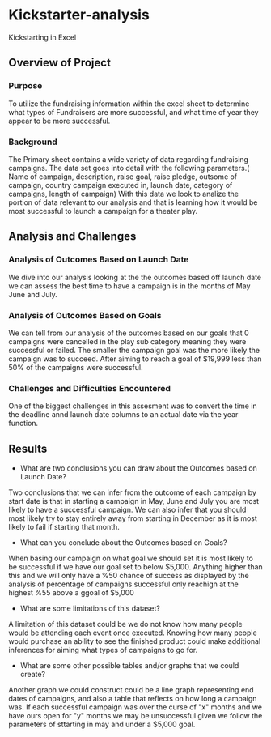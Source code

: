 # Kickstarter-analysis
Kickstarting in Excel
## Overview of Project

### Purpose
To utilize the fundraising information within the excel sheet to determine what types of Fundraisers are more successful, and what time of year they appear to be more successful.

### Background
The Primary sheet contains a wide variety of data regarding fundraising campaigns. The data set goes into detail with the following parameters.( Name of campaign, description, raise goal, raise pledge, outsome of campaign, country campaign executed in, launch date, category of campaigns, length of campaign) With this data we look to analize the portion of data relevant to our analysis and that is learning how it would be most successful to launch a campaign for a theater play. 

## Analysis and Challenges


### Analysis of Outcomes Based on Launch Date
We dive  into our analysis looking at the the outcomes based off launch date we can assess the best time to have a campaign is in the months of May June and July.


### Analysis of Outcomes Based on Goals
We can tell from our analysis of the outcomes based on our goals that 0 campaigns were cancelled in the play sub category meaning they were successful or failed. The smaller the campaign goal was the more likely the campaign was to succeed. After aiming to reach a goal of $19,999 less than 50% of the campaigns were successful.

### Challenges and Difficulties Encountered
One of the biggest challenges in this assesment was to convert the time in the deadline annd launch date columns to an actual date via the year function.

## Results

- What are two conclusions you can draw about the Outcomes based on Launch Date?

Two conclusions that we can infer from the outcome of each campaign by start date is that in starting a campaign in May, June and July you are most likely to have a successful campaign. We can also infer that you should most likely try to stay entirely away from starting in December as it is most likely to fail if starting that month. 

- What can you conclude about the Outcomes based on Goals?

When basing our campaign on what goal we should set it is most likely to be successful if we have our goal set to below $5,000. Anything higher than this and we will only have a %50 chance of success as displayed by the analysis of percentage of campaigns successful only reachign at the highest %55 above a ggoal of $5,000

- What are some limitations of this dataset?

A limitation of this dataset could be we do not know how many people would be attending each event once executed. Knowing how many people would purchase an ability to see the finished product could make additional inferences for aiming what types of campaigns to go for.   

- What are some other possible tables and/or graphs that we could create?

Another graph we could construct could be a line graph representing end dates of campaigns, and also a table that reflects on how long a campaign was. If each successful campaign was over the curse of "x" months and we have ours open for "y" months we may be unsuccessful given we follow the parameters of sttarting in may and under a $5,000 goal. 
